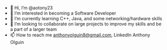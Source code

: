 - 👋 Hi, I’m @aotony23
- 👀 I’m interested in becoming a Software Developer
- 🌱 I’m currently learning C++, Java, and some networking/hardware skills
- 💞️ I’m looking to collaborate on large projects to improve my skills and be a part of a larger team
- 📫 How to reach me anthonyolguin8@gmail.com, LinkedIn Anthony Olguin

<!---
aotony23/aotony23 is a ✨ special ✨ repository because its `README.md` (this file) appears on your GitHub profile.
You can click the Preview link to take a look at your changes.
--->
